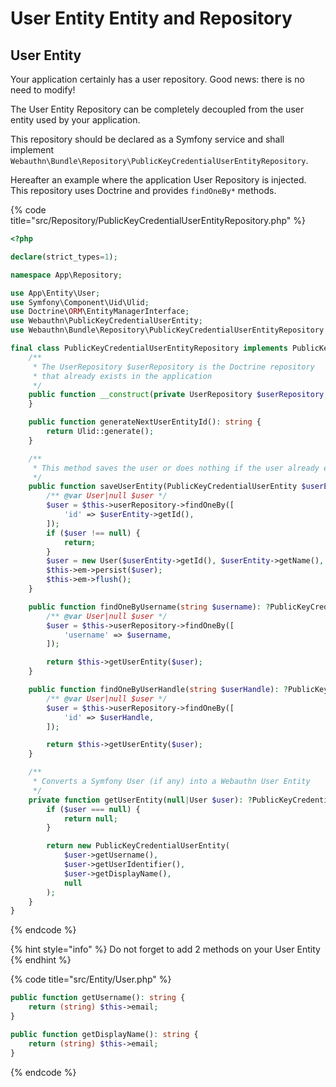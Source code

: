 # User Entity Entity and Repository

## User Entity

Your application certainly has a user repository. Good news: there is no need to modify!

The User Entity Repository can be completely decoupled from the user entity used by your application.

This repository should be declared as a Symfony service and shall implement `Webauthn\Bundle\Repository\PublicKeyCredentialUserEntityRepository`.

Hereafter an example where the application User Repository is injected. This repository uses Doctrine and provides `findOneBy*` methods.

{% code title="src/Repository/PublicKeyCredentialUserEntityRepository.php" %}
```php
<?php

declare(strict_types=1);

namespace App\Repository;

use App\Entity\User;
use Symfony\Component\Uid\Ulid;
use Doctrine\ORM\EntityManagerInterface;
use Webauthn\PublicKeyCredentialUserEntity;
use Webauthn\Bundle\Repository\PublicKeyCredentialUserEntityRepository as PublicKeyCredentialUserEntityRepositoryInterface;

final class PublicKeyCredentialUserEntityRepository implements PublicKeyCredentialUserEntityRepositoryInterface {
    /**
     * The UserRepository $userRepository is the Doctrine repository
     * that already exists in the application
     */
    public function __construct(private UserRepository $userRepository, private EntityManagerInterface $em) {
    }

    public function generateNextUserEntityId(): string {
        return Ulid::generate();
    }

    /**
     * This method saves the user or does nothing if the user already exists
     */
    public function saveUserEntity(PublicKeyCredentialUserEntity $userEntity): void {
        /** @var User|null $user */
        $user = $this->userRepository->findOneBy([
            'id' => $userEntity->getId(),
        ]);
        if ($user !== null) {
            return;
        }
        $user = new User($userEntity->getId(), $userEntity->getName(), $userEntity->getDisplayName());
        $this->em->persist($user);
        $this->em->flush();
    }

    public function findOneByUsername(string $username): ?PublicKeyCredentialUserEntity {
        /** @var User|null $user */
        $user = $this->userRepository->findOneBy([
            'username' => $username,
        ]);

        return $this->getUserEntity($user);
    }

    public function findOneByUserHandle(string $userHandle): ?PublicKeyCredentialUserEntity {
        /** @var User|null $user */
        $user = $this->userRepository->findOneBy([
            'id' => $userHandle,
        ]);

        return $this->getUserEntity($user);
    }

    /**
     * Converts a Symfony User (if any) into a Webauthn User Entity
     */
    private function getUserEntity(null|User $user): ?PublicKeyCredentialUserEntity {
        if ($user === null) {
            return null;
        }

        return new PublicKeyCredentialUserEntity(
            $user->getUsername(),
            $user->getUserIdentifier(),
            $user->getDisplayName(),
            null
        );
    }
}


```
{% endcode %}

{% hint style="info" %} Do not forget to add 2 methods on your User Entity {% endhint %}

{% code title="src/Entity/User.php" %}
```php
public function getUsername(): string {
    return (string) $this->email;
}

public function getDisplayName(): string {
    return (string) $this->email;
}
```
{% endcode %}
